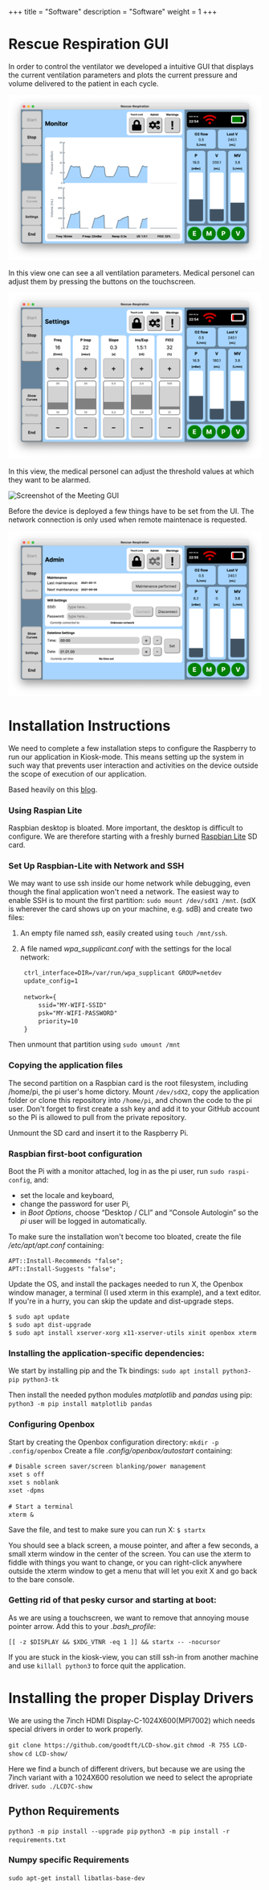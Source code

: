 +++
title = "Software"
description = "Software"
weight = 1
+++

# Rescue Respiration GUI

In order to control the ventilator we developed a intuitive GUI that displays the current ventilation parameters and plots the current pressure and volume delivered to the patient in each cycle.

![Screenshot of the Monitoring GUI](/images/screenshot_monitor.png)

In this view one can see a all ventilation parameters. Medical personel can adjust them by pressing the buttons on the touchscreen.

![Screenshot of the Settings GUI](/images/screenshot_settings.png)

In this view, the medical personel can adjust the threshold values at which they want to be alarmed.

![Screenshot of the Meeting GUI](/images/screenshot_warning.png)

Before the device is deployed a few things have to be set from the UI. The network connection is only used when remote maintenace is requested.

![Screenshot of the Meeting GUI](/images/screenshot_admin.png)


# Installation Instructions
We need to complete a few installation steps to configure the Raspberry to run our application in Kiosk-mode. This means setting up the system in such way that prevents user interaction and activities on the device outside the scope of execution of our application.

Based heavily on this [blog](http://shallowsky.com/blog/tech/raspberry-pi-kiosk.html).

### Using Raspian Lite
Raspbian desktop is bloated. More important, the desktop is difficult to configure. We are therefore starting with a freshly burned [Raspbian Lite](https://www.raspberrypi.org/downloads/raspbian/) SD card.

### Set Up Raspbian-Lite with Network and SSH

We may want to use ssh inside our home network while debugging, even though the final application won't need a network. The easiest way to enable SSH is to mount the first partition: `sudo mount /dev/sdX1 /mnt`.
(sdX is wherever the card shows up on your machine, e.g. sdB) and create two files:

1. An empty file named *ssh*, easily created using `touch /mnt/ssh`.
2. A file named *wpa_supplicant.conf* with the settings for the local network:

        ctrl_interface=DIR=/var/run/wpa_supplicant GROUP=netdev
        update_config=1

        network={
            ssid="MY-WIFI-SSID"
            psk="MY-WIFI-PASSWORD"
            priority=10
        }

Then unmount that partition using `sudo umount /mnt`

### Copying the application files

The second partition on a Raspbian card is the root filesystem, including /home/pi, the pi user's home dictory. Mount `/dev/sdX2`, copy the application folder or clone this repository into `/home/pi`, and chown the code to the pi user. Don't forget to first create a ssh key and add it to your GitHub account so the Pi is allowed to pull from the private repository.

Unmount the SD card and insert it to the Raspberry Pi.

### Raspbian first-boot configuration

Boot the Pi with a monitor attached, log in as the pi user, run `sudo raspi-config`, and:

* set the locale and keyboard,
* change the password for user Pi,
* in *Boot Options*, choose “Desktop / CLI” and “Console Autologin” so the *pi* user will be logged in automatically.

To make sure the installation won't become too bloated, create the file */etc/apt/apt.conf* containing:

    APT::Install-Recommends "false";
    APT::Install-Suggests "false";

Update the OS, and install the packages needed to run X, the Openbox window manager, a terminal (I used xterm in this example), and a text editor. If you're in a hurry, you can skip the update and dist-upgrade steps.

    $ sudo apt update
    $ sudo apt dist-upgrade
    $ sudo apt install xserver-xorg x11-xserver-utils xinit openbox xterm

### Installing the application-specific dependencies:
We start by installing pip and the Tk bindings: `sudo apt install python3-pip python3-tk`

Then install the needed python modules *matplotlib* and *pandas* using pip: `python3 -m pip install matplotlib pandas`

### Configuring Openbox
Start by creating the Openbox configuration directory: `mkdir -p .config/openbox`
Create a file *.config/openbox/autostart* containing:

    # Disable screen saver/screen blanking/power management
    xset s off
    xset s noblank
    xset -dpms

    # Start a terminal
    xterm &

Save the file, and test to make sure you can run X: `$ startx`

You should see a black screen, a mouse pointer, and after a few seconds, a small xterm window in the center of the screen. You can use the xterm to fiddle with things you want to change, or you can right-click anywhere outside the xterm window to get a menu that will let you exit X and go back to the bare console.

### Getting rid of that pesky cursor and starting at boot:

As we are using a touchscreen, we want to remove that annoying mouse pointer arrow. Add this to your *.bash_profile*:

    [[ -z $DISPLAY && $XDG_VTNR -eq 1 ]] && startx -- -nocursor

If you are stuck in the kiosk-view, you can still ssh-in from another machine and use `killall python3` to force quit the application.

# Installing the proper Display Drivers
We are using the 7inch HDMI Display-C-1024X600(MPI7002) which needs special drivers in order to work properly.

`git clone https://github.com/goodtft/LCD-show.git`
`chmod -R 755 LCD-show`
`cd LCD-show/`

Here we find a bunch of different drivers, but because we are using the 7inch variant with a 1024X600 resolution we need to select the apropriate driver.
`sudo ./LCD7C-show`

## Python Requirements
`python3 -m pip install --upgrade pip`
`python3 -m pip install -r requirements.txt`

### Numpy specific Requirements
`sudo apt-get install libatlas-base-dev`
